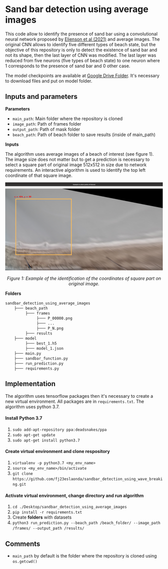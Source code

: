 # Sand bar detection using average images

This code allow to identify the presence of sand bar using a convolutional neural network proposed by [Elienson et al (2021)](https://github.com/anellenson/DeepBeachState) and average images. The original CNN allows to identify five different types of beach state, but the objective of this repository is only to detect the existence of sand bar and not its shape, then the last layer of CNN was modified. The last layer was reduced from five neurons (five types of beach state) to one neuron where 1 corresponds to the presence of sand bar and 0 other case.

The model checkpoints are available at [Google Drive Folder](https://drive.google.com/drive/folders/1w_kOFx7su7BONQdwQQwx9_V-4pj2-bAY?usp=sharing). It's necessary to download files and put on model folder.

## Inputs and parameters
**Parameters**
- `main_path`: Main folder where the repository is cloned    
- `image_path`: Path of frames folder 
- `output_path`: Path of mask folder 
- `beach_path`: Path of beach folder to save results (inside of main_path)

**Inputs**

The algorithm uses average images of a beach of interest (see figure 1). The image size does not matter but to get a prediction is necessary to select a square part of original image 512x512 in size due to network requirements. An interactive algorithm is used to identify the top left coordinate of that square image.

<p align="center">
  <img src="figs/example_ave_img.png"  width="600" />
</p>
<p align="center">
    <em>Figure 1: Example of the identification of the coordinates of square part on original image.</em>
</p>

**Folders**
```
sandbar_detection_using_average_images
    ├─── beach_path
         ├─── frames
              ├─── P_00000.png
              ├─── ...
              ├─── P_N.png
         ├─── results
    ├─── model
         ├─── best_1.h5
         ├─── model_1.json
    ├─── main.py
    ├─── sandbar_function.py
    ├─── run_prediction.py
    ├─── requirements.py
```    

## Implementation
The algorithm uses tensorflow packages then it's necessary to create a new virtual environment. All packages are in `requirements.txt`. The algorithm uses python 3.7.

#### Install Python 3.7
1. `sudo add-apt-repository ppa:deadsnakes/ppa`
2. `sudo apt-get update`
3. `sudo apt-get install python3.7`

#### Create virtual environment and clone respository
1. `virtualenv -p python3.7 <my_env_name>`
2. `source <my_env_name>/bin/activate`
3. `git clone https://github.com/fj23eslaonda/sandbar_detection_using_wave_breaking.git`

#### Activate virtual environment, change directory and run algorithm
1. `cd ./Desktop/sandbar_detection_using_average_images`
2. `pip install -r requirements.txt`
3. Create **folders** with datasets
4. `python3 run_prediction.py --beach_path /beach_folder/ --image_path /frames/ --output_path /results/`

## Comments
- `main_path` by default is the folder where the repository is cloned using `os.getcwd()`


